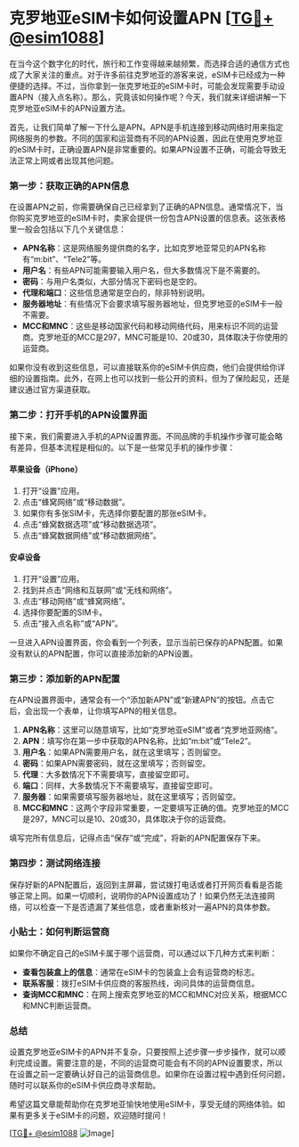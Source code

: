 # 克罗地亚eSIM卡如何设置APN [[TG💪+ @esim1088](https://t.me/s/esim1088)]

在当今这个数字化的时代，旅行和工作变得越来越频繁，而选择合适的通信方式也成了大家关注的重点。对于许多前往克罗地亚的游客来说，eSIM卡已经成为一种便捷的选择。不过，当你拿到一张克罗地亚的eSIM卡时，可能会发现需要手动设置APN（接入点名称）。那么，究竟该如何操作呢？今天，我们就来详细讲解一下克罗地亚eSIM卡的APN设置方法。

首先，让我们简单了解一下什么是APN。APN是手机连接到移动网络时用来指定网络服务的参数。不同的国家和运营商有不同的APN设置，因此在使用克罗地亚的eSIM卡时，正确设置APN是非常重要的。如果APN设置不正确，可能会导致无法正常上网或者出现其他问题。

### 第一步：获取正确的APN信息

在设置APN之前，你需要确保自己已经拿到了正确的APN信息。通常情况下，当你购买克罗地亚的eSIM卡时，卖家会提供一份包含APN设置的信息表。这张表格里一般会包括以下几个关键信息：

- **APN名称**：这是网络服务提供商的名字，比如克罗地亚常见的APN名称有“m:bit”、“Tele2”等。
- **用户名**：有些APN可能需要输入用户名，但大多数情况下是不需要的。
- **密码**：与用户名类似，大部分情况下密码也是空的。
- **代理和端口**：这些信息通常是空白的，除非特别说明。
- **服务器地址**：有些情况下会要求填写服务器地址，但克罗地亚的eSIM卡一般不需要。
- **MCC和MNC**：这些是移动国家代码和移动网络代码，用来标识不同的运营商。克罗地亚的MCC是297，MNC可能是10、20或30，具体取决于你使用的运营商。

如果你没有收到这些信息，可以直接联系你的eSIM卡供应商，他们会提供给你详细的设置指南。此外，在网上也可以找到一些公开的资料，但为了保险起见，还是建议通过官方渠道获取。

### 第二步：打开手机的APN设置界面

接下来，我们需要进入手机的APN设置界面。不同品牌的手机操作步骤可能会略有差异，但基本流程是相似的。以下是一些常见手机的操作步骤：

#### 苹果设备（iPhone）

1. 打开“设置”应用。
2. 点击“蜂窝网络”或“移动数据”。
3. 如果你有多张SIM卡，先选择你要配置的那张eSIM卡。
4. 点击“蜂窝数据选项”或“移动数据选项”。
5. 点击“蜂窝数据网络”或“移动数据网络”。

#### 安卓设备

1. 打开“设置”应用。
2. 找到并点击“网络和互联网”或“无线和网络”。
3. 点击“移动网络”或“蜂窝网络”。
4. 选择你要配置的SIM卡。
5. 点击“接入点名称”或“APN”。

一旦进入APN设置界面，你会看到一个列表，显示当前已保存的APN配置。如果没有默认的APN配置，你可以直接添加新的APN设置。

### 第三步：添加新的APN配置

在APN设置界面中，通常会有一个“添加新APN”或“新建APN”的按钮。点击它后，会出现一个表单，让你填写APN的相关信息。

1. **APN名称**：这里可以随意填写，比如“克罗地亚eSIM”或者“克罗地亚网络”。
2. **APN**：填写你在第一步中获取的APN名称，比如“m:bit”或“Tele2”。
3. **用户名**：如果APN需要用户名，就在这里填写；否则留空。
4. **密码**：如果APN需要密码，就在这里填写；否则留空。
5. **代理**：大多数情况下不需要填写，直接留空即可。
6. **端口**：同样，大多数情况下不需要填写，直接留空即可。
7. **服务器**：如果需要填写服务器地址，就在这里填写；否则留空。
8. **MCC和MNC**：这两个字段非常重要，一定要填写正确的值。克罗地亚的MCC是297，MNC可以是10、20或30，具体取决于你的运营商。

填写完所有信息后，记得点击“保存”或“完成”，将新的APN配置保存下来。

### 第四步：测试网络连接

保存好新的APN配置后，返回到主屏幕，尝试拨打电话或者打开网页看看是否能够正常上网。如果一切顺利，说明你的APN设置成功了！如果仍然无法连接网络，可以检查一下是否遗漏了某些信息，或者重新核对一遍APN的具体参数。

### 小贴士：如何判断运营商

如果你不确定自己的eSIM卡属于哪个运营商，可以通过以下几种方式来判断：

- **查看包装盒上的信息**：通常在eSIM卡的包装盒上会有运营商的标志。
- **联系客服**：拨打eSIM卡供应商的客服热线，询问具体的运营商信息。
- **查询MCC和MNC**：在网上搜索克罗地亚的MCC和MNC对应关系，根据MCC和MNC判断运营商。

### 总结

设置克罗地亚eSIM卡的APN并不复杂，只要按照上述步骤一步步操作，就可以顺利完成设置。需要注意的是，不同的运营商可能会有不同的APN设置要求，所以在设置之前一定要确认好自己的运营商信息。如果你在设置过程中遇到任何问题，随时可以联系你的eSIM卡供应商寻求帮助。

希望这篇文章能帮助你在克罗地亚愉快地使用eSIM卡，享受无缝的网络体验。如果有更多关于eSIM卡的问题，欢迎随时提问！

[[TG💪+ @esim1088](https://t.me/s/esim1088) ![Image](https://i.postimg.cc/4NQfJmqS/Snipaste-2025-05-13-00-14-12.png)]